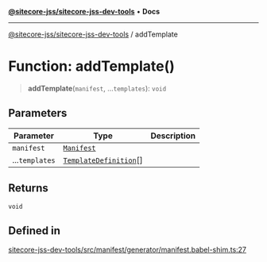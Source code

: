 [**@sitecore-jss/sitecore-jss-dev-tools**](../README.md) • **Docs**

***

[@sitecore-jss/sitecore-jss-dev-tools](../README.md) / addTemplate

# Function: addTemplate()

> **addTemplate**(`manifest`, ...`templates`): `void`

## Parameters

| Parameter | Type | Description |
| ------ | ------ | ------ |
| `manifest` | [`Manifest`](../interfaces/Manifest.md) |  |
| ...`templates` | [`TemplateDefinition`](../interfaces/TemplateDefinition.md)[] |  |

## Returns

`void`

## Defined in

[sitecore-jss-dev-tools/src/manifest/generator/manifest.babel-shim.ts:27](https://github.com/Sitecore/jss/blob/32e43cec490a623a675f03f30cb52f47552c878c/packages/sitecore-jss-dev-tools/src/manifest/generator/manifest.babel-shim.ts#L27)
